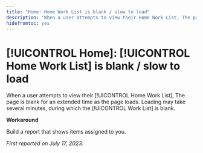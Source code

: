 ```yaml
---
title: "Home: Home Work List is blank / slow to load"
description: "When a user attempts to view their Home Work List, The page is blank for an extended time as the page loads. Loading may take several minutes, during which the Work List is blank."
hidefromtoc: yes
---
```


# [!UICONTROL Home]: [!UICONTROL Home Work List] is blank / slow to load

When a user attempts to view their [!UICONTROL Home Work List], The page is blank for an extended time as the page loads. Loading may take several minutes, during which the [!UICONTROL Work List] is blank.

**Workaround**

Build a report that shows items assigned to you.

_First reported on July 17, 2023._

